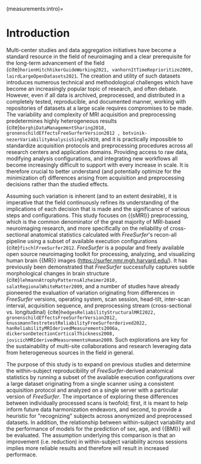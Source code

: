 (measurements:intro)=
# Introduction

Multi-center studies and data aggregation initiatives have become a standard resource in the field of neuroimaging and a clear prerequisite for the long-term advancement of the field {cite}`horienHitchhikerGuideWorking2021, vanhornItTimeReprioritize2009, lairdLargeOpenDatasets2021`. The creation and utility of such datasets introduces numerous technical and methodological challenges which have become an increasingly popular topic of research, and often debate. However, even if all data is archived, preprocessed, and distributed in a completely tested, reproducible, and documented manner, working with repositories of datasets at a large scale requires compromises to be made. The variability and complexity of MRI acquisition and preprocessing predetermines highly heterogeneous results {cite}`borghiDataManagementSharing2018, gronenschildEffectsFreeSurferVersion2012 , botvinik-nezerVariabilityAnalysisSingle2020`, and it is practically impossible to standardize acquisition protocols and preprocessing procedures across all research centers and application domains. Providing access to raw data, modifying analysis configurations, and integrating new workflows all become increasingly difficult to support with every increase in scale. It is therefore crucial to better understand (and potentially optimize for the minimization of) differences arising from acquisition and preprocessing decisions rather than the studied effects.

Assuming such variation is inherent (and to an extent desirable), it is imperative that the field continuously refines its understanding of the implications of each decision that is made and the significance of various steps and configurations. This study focuses on {{sMRI}} preprocessing, which is the common denominator of the great majority of MRI-based neuroimaging research, and more specifically on the reliability of cross-sectional anatomical statistics calculated with *FreeSurfer*'s recon-all pipeline using a subset of available execution configurations {cite}`fischlFreeSurfer2012`. *FreeSurfer* is a popular and freely available open source neuroimaging toolkit for processing, analyzing, and visualizing human brain {{MR}} images (https://surfer.nmr.mgh.harvard.edu/). It has previously been demonstrated that *FreeSurfer* successfully captures subtle morphological changes in brain structure {cite}`lehmannAtrophyPatternsAlzheimer2010, salatRegionalWhiteMatter2009`, and a number of studies have already pioneered the evaluation of variation originating from differences in *FreeSurfer* versions, operating system, scan session, head-tilt, inter-scan interval, acquisition sequence, and preprocessing stream (cross-sectional vs. longitudinal) {cite}`hedgesReliabilityStructuralMRI2022, gronenschildEffectsFreeSurferVersion2012, knussmannTestretestReliabilityFreeSurferderived2022, hanReliabilityMRIderivedMeasurements2006a, dickersonDetectionCorticalThickness2008, jovicichMRIderivedMeasurementsHuman2009`. Such explorations are key for the sustainability of multi-site collaborations and research leveraging data from heterogeneous sources in the field in general.

The purpose of this study is to expand on previous studies and determine the within-subject reproducibility of *FreeSurfer*-derived anatomical statistics by running a subset of the available execution configurations over a large dataset originating from a single scanner using a consistent acquisition protocol and analyzed on a single server with a particular version of *FreeSurfer*. The importance of exploring these differences between individually processed scans is twofold; first, it is meant to help inform future data harmonization endeavors, and second, to provide a heuristic for "recognizing" subjects across anonymized and preprocessed datasets. In addition, the relationship between within-subject variability and the performance of models for the prediction of sex, age, and {{BMI}} will be evaluated. The assumption underlying this comparison is that an improvement (i.e. reduction) in within-subject variability across sessions implies more reliable results and therefore will result in increased performace.
